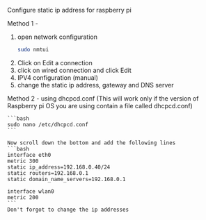 
Configure static ip address for raspberry pi

Method 1 - 
1. open network configuration
   ```bash
   sudo nmtui
   ```
2. Click on Edit a connection
3. click on wired connection and click Edit
4. IPV4 configuration (manual)
5. change the static ip address, gateway and DNS server

Method 2 - using dhcpcd.conf (This will work only if the version of Raspberry pi OS you are using contain a file called dhcpcd.conf)
    
    ```bash
    sudo nano /etc/dhcpcd.conf
    ```

    Now scroll down the bottom and add the following lines
    ```bash
    interface eth0
    metric 300
    static ip_address=192.168.0.40/24
    static routers=192.168.0.1
    static domain_name_servers=192.168.0.1

    interface wlan0
    metric 200
    ```
    Don't forgot to change the ip addresses